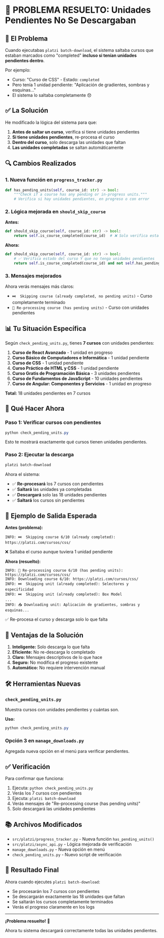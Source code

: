 # 🔧 PROBLEMA RESUELTO: Unidades Pendientes No Se Descargaban

## 🐛 El Problema

Cuando ejecutabas `platzi batch-download`, el sistema saltaba cursos que estaban marcados como "completed" **incluso si tenían unidades pendientes dentro**. 

Por ejemplo:
- Curso: "Curso de CSS" - Estado: `completed`
- Pero tenía 1 unidad pendiente: "Aplicación de gradientes, sombras y esquinas..."
- El sistema lo saltaba completamente 😞

## ✅ La Solución

He modificado la lógica del sistema para que:

1. **Antes de saltar un curso**, verifica si tiene unidades pendientes
2. **Si tiene unidades pendientes**, re-procesa el curso
3. **Dentro del curso**, solo descarga las unidades que faltan
4. **Las unidades completadas** se saltan automáticamente

## 🔍 Cambios Realizados

### 1. Nueva función en `progress_tracker.py`

```python
def has_pending_units(self, course_id: str) -> bool:
    """Check if a course has any pending or in-progress units."""
    # Verifica si hay unidades pendientes, en progreso o con error
```

### 2. Lógica mejorada en `should_skip_course`

**Antes:**
```python
def should_skip_course(self, course_id: str) -> bool:
    return self.is_course_completed(course_id)  # ❌ Solo verifica estado del curso
```

**Ahora:**
```python
def should_skip_course(self, course_id: str) -> bool:
    # ✅ Verifica estado del curso Y que no tenga unidades pendientes
    return self.is_course_completed(course_id) and not self.has_pending_units(course_id)
```

### 3. Mensajes mejorados

Ahora verás mensajes más claros:
- `⏭️  Skipping course (already completed, no pending units)` - Curso completamente terminado
- `🔄 Re-processing course (has pending units)` - Curso con unidades pendientes

## 📊 Tu Situación Específica

Según `check_pending_units.py`, tienes **7 cursos** con unidades pendientes:

1. **Curso de React Avanzado** - 1 unidad en progreso
2. **Curso Básico de Computadores e Informática** - 1 unidad pendiente
3. **Curso de CSS** - 1 unidad pendiente
4. **Curso Práctico de HTML y CSS** - 1 unidad pendiente
5. **Curso Gratis de Programación Básica** - 3 unidades pendientes
6. **Curso de Fundamentos de JavaScript** - 10 unidades pendientes
7. **Curso de Angular: Componentes y Servicios** - 1 unidad en progreso

**Total:** 18 unidades pendientes en 7 cursos

## 🚀 Qué Hacer Ahora

### Paso 1: Verificar cursos con pendientes

```powershell
python check_pending_units.py
```

Esto te mostrará exactamente qué cursos tienen unidades pendientes.

### Paso 2: Ejecutar la descarga

```powershell
platzi batch-download
```

Ahora el sistema:
- ✅ **Re-procesará** los 7 cursos con pendientes
- ✅ **Saltará** las unidades ya completadas
- ✅ **Descargará** solo las 18 unidades pendientes
- ✅ **Saltará** los cursos sin pendientes

## 📝 Ejemplo de Salida Esperada

**Antes (problema):**
```
INFO: ⏭️  Skipping course 6/10 (already completed): https://platzi.com/cursos/css/
```
❌ Saltaba el curso aunque tuviera 1 unidad pendiente

**Ahora (resuelto):**
```
INFO: 🔄 Re-processing course 6/10 (has pending units): https://platzi.com/cursos/css/
INFO: Downloading course 6/10: https://platzi.com/cursos/css/
INFO: ⏭️  Skipping unit (already completed): Selectores y especificidad
INFO: ⏭️  Skipping unit (already completed): Box Model
...
INFO: 📥 Downloading unit: Aplicación de gradientes, sombras y esquinas...
```
✅ Re-procesa el curso y descarga solo lo que falta

## 🎯 Ventajas de la Solución

1. **Inteligente:** Solo descarga lo que falta
2. **Eficiente:** No re-descarga lo completado
3. **Claro:** Mensajes descriptivos de lo que hace
4. **Seguro:** No modifica el progreso existente
5. **Automático:** No requiere intervención manual

## 🛠️ Herramientas Nuevas

### `check_pending_units.py`
Muestra cursos con unidades pendientes y cuántas son.

**Uso:**
```powershell
python check_pending_units.py
```

### Opción 3 en `manage_downloads.py`
Agregada nueva opción en el menú para verificar pendientes.

## ✅ Verificación

Para confirmar que funciona:

1. Ejecuta: `python check_pending_units.py`
2. Verás los 7 cursos con pendientes
3. Ejecuta: `platzi batch-download`
4. Verás mensajes de "Re-processing course (has pending units)"
5. Solo descargará las unidades pendientes

## 📚 Archivos Modificados

- `src/platzi/progress_tracker.py` - Nueva función `has_pending_units()`
- `src/platzi/async_api.py` - Lógica mejorada de verificación
- `manage_downloads.py` - Nueva opción en menú
- `check_pending_units.py` - Nuevo script de verificación

## 🎉 Resultado Final

Ahora cuando ejecutes `platzi batch-download`:
- Se procesarán los 7 cursos con pendientes
- Se descargarán exactamente las 18 unidades que faltan
- Se saltarán los cursos completamente terminados
- Verás el progreso claramente en los logs

---

**¡Problema resuelto!** 🎉

Ahora tu sistema descargará correctamente todas las unidades pendientes.
